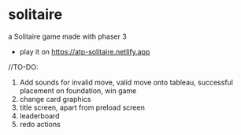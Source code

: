 # solitaire
a Solitaire game made with phaser 3
* play it on https://atp-solitaire.netlify.app
  
//TO-DO:
1. Add sounds for invalid move, valid move onto tableau, successful placement on foundation, win game
2. change card graphics
3. title screen, apart from preload screen
4. leaderboard
5. redo actions

